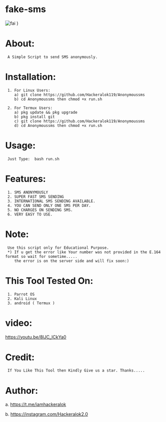 # fake-sms
![fai](https://user-images.githubusercontent.com/70144305/159210769-2f39ef90-e119-4ad1-a920-394d82fe2b40.jpg)
)

# About:
     A Simple Script to send SMS anonymously.

# Installation:
     1. For Linux Users:
        a) git clone https://github.com/Hackeralok119/Anonymoussms
        b) cd Anonymoussms then chmod +x run.sh
        
     2. For Termux Users:
        a) pkg update && pkg upgrade
        b) pkg install git
        c) git clone https://github.com/Hackeralok119/Anonymoussms
        d) cd Anonymoussms then chmod +x run.sh
        
# Usage:
     Just Type:  bash run.sh

# Features:
     1. SMS ANONYMOUSLY
     2. SUPER FAST SMS SENDING
     3. INTERNATIONAL SMS SENDING AVAILABLE.
     4. YOU CAN SEND ONLY ONE SMS PER DAY.
     5. NO CHARGES ON SENDING SMS.
     6. VERY EASY TO USE.
     
# Note:
     Use this script only for Educational Purpose.
     *) If u get the error like Your number was not provided in the E.164 format so wait for sometime.....
        the error is on the server side and will fix soon:)
     
 # This Tool Tested On:
     1. Parrot OS
     2. Kali Linux
     3. android ( Termux )
     
# video:
https://youtu.be/8lJC_ICkYa0
     
# Credit:
     If You Like This Tool then Kindly Give us a star. Thanks.....
     
# Author:
 a. https://t.me/iamhackeralok
 
 b. https://instagram.com/Hackeralok2.0

